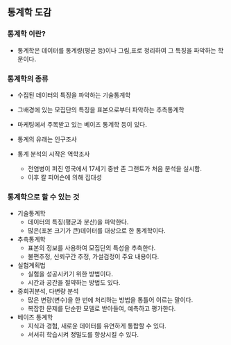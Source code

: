 ## 통계학 도감
### 통계학 이란?
- 통계학은 데이터를 통계량(평균 등)이나 그림,표로 정리하여 그 특징을 파악하는 학문이다.

### 통계학의 종류
- 수집된 데이터의 특징을 파악하는 기술통계학
- 그배경에 있는 모집단의 특징을 표본으로부터 파악하는 추측통계학
- 마케팅에서 주목받고 있는 베이즈 통계학 등이 있다.

- 통계의 유래는 인구조사
- 통계 분석의 시작은 역학조사
    - 전염병이 퍼진 영국에서 17세기 중반 존 그랜트가 처음 분석을 실시함.
    - 이후 칼 피어슨에 의해 집대성

### 통계학으로 할 수 있는 것
- 기술통계학
    - 데이터의 특징(평균과 분산)을 파악한다.
    - 많은(포본 크기가 큰)데이터를 대상으로 한 통계학이다.
- 추측통계학
    - 표본의 정보를 사용하여 모집단의 특성을 추측한다.
    - 불편추정, 신뢰구간 추정, 가설검정이 주요 내용이다.
- 실험계획법
    - 실험을 성공시키기 위한 방법이다.
    - 시간과 공간을 절약하는 방법도 있다.
- 중회귀분석, 다변량 분석
    - 많은 변량(변수)을 한 번에 처리하는 방법을 통틀어 이르는 말이다.
    - 복잡한 문제를 단순한 모델로 받아들여, 예측하고 평가한다.
- 베이즈 통계학
    - 지식과 경험, 새로운 데이터를 유연하게 통합할 수 있다.
    - 서서히 학습시켜 정밀도를 향상시킬 수 있다.

